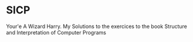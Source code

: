 # SICP
Your'e A Wizard Harry. My Solutions to the exercices to the book Structure and Interpretation of Computer Programs
